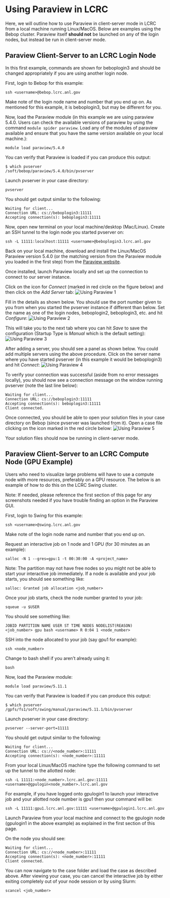# Using Paraview in LCRC

Here, we will outline how to use Paraview in client-server mode in LCRC from a local machine running Linux/MacOS. Below are examples using the Bebop cluster. Paraview itself **should not** be launched on any of the login nodes, but instead be run in client-server mode.

## Paraview Client-Server to an LCRC Login Node

In this first example, commands are shown for beboplogin3 and should be changed appropriately if you are using another login node.

First, login to Bebop for this example:

```console
ssh <username>@bebop.lcrc.anl.gov
```

Make note of the login node name and number that you end up on. As mentioned for this example, it is beboplogin3, but may be different for you.

Now, load the Paraview module (in this example we are using paraview 5.4.0. Users can check the available versions of paraview by using the command `module spider paraview`. Load any of the modules of paraview available and ensure that you have the same version available on your local machine.):

```console
module load paraview/5.4.0
```

You can verify that Paraview is loaded if you can produce this output:

```console
$ which pvserver
/soft/bebop/paraview/5.4.0/bin/pvserver
```

Launch pvserver in your case directory:

```console
pvserver
```

You should get output similar to the following:

```console
Waiting for client...
Connection URL: cs://beboplogin3:11111
Accepting connection(s): beboplogin3:11111
```

Now, open new terminal on your local machine/desktop (Mac/Linux). Create an SSH tunnel to the login node you started pvserver on:

```console
ssh -L 11111:localhost:11111 <username>@beboplogin3.lcrc.anl.gov
```

Back on your local machine, download and install the Linux/MacOS Paraview version 5.4.0 (or the matching version from the Paraview module you loaded in the first step) from the [Paraview website](https://www.paraview.org/download/).

Once installed, launch Paraview locally and set up the connection to connect to our server instance.

Click on the icon for *Connect* (marked in red circle on the figure below) and then click on the *Add Server* tab:
![Using Paraview 1](https://lcrc.anl.gov/sites/default/files/2023-11/using-paraview-1.png)

Fill in the details as shown below. You should use the port number given to you from when you started the pvserver instance if different than below. Set the name as one of the login nodes, beboplogin2, beboplogin3, etc. and hit *Configure*:
![Using Paraview 2](https://lcrc.anl.gov/sites/default/files/2023-11/using-paraview-2.png)

This will take you to the next tab where you can hit *Save* to save the configuration (Startup Type is *Manual* which is the default setting):
![Using Paraview 3](https://lcrc.anl.gov/sites/default/files/2023-11/using-paraview-3.png)

After adding a server, you should see a panel as shown below. You could add multiple servers using the above procedure. Click on the server name where you have started pvserver (in this example it would be beboplogin3) and hit *Connect*:
![Using Paraview 4](https://lcrc.anl.gov/sites/default/files/2023-11/using-paraview-4.png)

To verify your connection was successful (aside from no error messages locally), you should now see a connection message on the window running pvserver (note the last line below):

```console
Waiting for client...
Connection URL: cs://beboplogin3:11111
Accepting connection(s): beboplogin3:11111
Client connected.
```

Once connected, you should be able to open your solution files in your case directory on Bebop (since pvserver was launched from it). Open a case file clicking on the icon marked in the red circle below:
![Using Paraview 5](https://lcrc.anl.gov/sites/default/files/2023-11/using-paraview-5.png)

Your solution files should now be running in client-server mode.

## Paraview Client-Server to an LCRC Compute Node (GPU Example)

Users who need to visualize large problems will have to use a compute node with more resources, preferably on a GPU resource. The below is an example of how to do this on the LCRC Swing cluster.

Note: If needed, please reference the first section of this page for any screenshots needed if you have trouble finding an option in the Paraview GUI.

First, login to Swing for this example:

```console
ssh <username>@swing.lcrc.anl.gov
```

Make note of the login node name and number that you end up on.

Request an interactive job on 1 node and 1 GPU (for 30 minutes as an example):

```console
salloc -N 1 --gres=gpu:1 -t 00:30:00 -A <project_name>
```

Note: The partition may not have free nodes so you might not be able to start your interactive job immediately. If a node is available and your job starts, you should see something like:

```console
salloc: Granted job allocation <job_number>
```

Once your job starts, check the node number granted to your job:

```console
squeue -u $USER
```

You should see something like:

```console
JOBID PARTITION NAME USER ST TIME NODES NODELIST(REASON) 
<job_number> gpu bash <username> R 0:04 1 <node_number>
```

SSH into the node allocated to your job (say gpu1 for example):

```console
ssh <node_number>
```

Change to bash shell if you aren’t already using it:

```console
bash
```

Now, load the Paraview module:

```console
module load paraview/5.11.1
```

You can verify that Paraview is loaded if you can produce this output:

```console
$ which pvserver
/gpfs/fs1/soft/swing/manual/paraview/5.11.1/bin/pvserver
```

Launch pvserver in your case directory:

```console
pvserver --server-port=11111
```

You should get output similar to the following:

```console
Waiting for client...
Connection URL: cs://<node_number>:11111
Accepting connection(s): <node_number>:11111
```

From your local Linux/MacOS machine type the following command to set up the tunnel to the allotted node:

```console
ssh -L 11111:<node_number>.lcrc.anl.gov:11111 <username>@gpulogin<node_number>.lcrc.anl.gov
```

For example, if you have logged onto gpulogin1 to launch your interactive job and your allotted node number is gpu1 then your command will be:

```console
ssh -L 11111:gpu1.lcrc.anl.gov:11111 <username>@gpulogin1.lcrc.anl.gov
```

Launch Paraview from your local machine and connect to the gpulogin node (gpulogin1 in the above example) as explained in the first section of this page.

On the node you should see:

```console
Waiting for client...
Connection URL: cs://<node_number>:11111
Accepting connection(s): <node_number>:11111
Client connected.
```

You can now navigate to the case folder and load the case as described above. After viewing your case, you can cancel the interactive job by either exiting completely out of your node session or by using Slurm:

```console
scancel <job_number>
```
